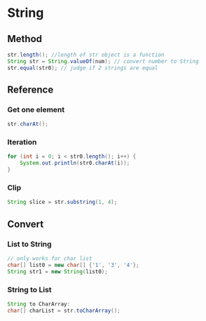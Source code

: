 # String
## Method
```java
str.length(); //length of str object is a function
String str = String.valueOf(num); // convert number to String
str.equal(str0); // judge if 2 strings are equal

```


## Reference
### Get one element
```java
str.charAt();
```

### Iteration
```java
for (int i = 0; i < str0.length(); i++) {
    System.out.println(str0.charAt(i));
}
```

### Clip
```java
String slice = str.substring(1, 4);
```

## Convert
### List to String
```java
// only works for char list
char[] list0 = new char[] {'1', '3', '4'};
String str1 = new String(list0);

```
### String to List
```java
String to CharArray:
char[] charList = str.toCharArray();
```


